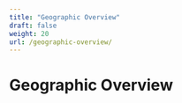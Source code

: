 ```yaml
---
title: "Geographic Overview"
draft: false
weight: 20
url: /geographic-overview/
---
```


# Geographic Overview